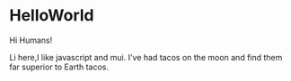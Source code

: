 # HelloWorld

Hi Humans!

Li here,I like javascript and mui.
I've had tacos on the moon and find them far superior to Earth tacos.
